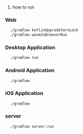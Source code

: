 1. how to run

### Web
```bash
  ./gradlew kotlinUpgradeYarnLock
  ./gradlew wasmJsBrowserRun
```

### Desktop Application
```bash
  ./gradlew run
```

### Android Application
```bash
  ./gradlew 
```

### iOS Application
```bash
  ./gradlew 
```

### server
```bash
  ./gradlew server:run
```